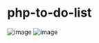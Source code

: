 # php-to-do-list
![image](https://user-images.githubusercontent.com/106029214/182449870-953da28c-3e58-484f-bcdf-b5fcde7646ac.png)
![image](https://user-images.githubusercontent.com/106029214/182450017-6f81c1a6-a7d3-4e4f-a5ca-51aa650be8c9.png)
